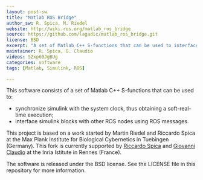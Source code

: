 ```yaml
---
layout: post-sw
title: "Matlab ROS Bridge"
author_sw: R. Spica, M. Riedel
website: http://wiki.ros.org/matlab_ros_bridge
source: https://github.com/lagadic/matlab_ros_bridge.git
license: BSD
excerpt: "A set of Matlab C++ S-functions that can be used to interface Simulink blocks with ROS."
maintainer: R. Spica, G. Claudio
videos: SZxp6BJgBUg
categories: software
tags: [Matlab, Simulink, ROS]

---
```


This software consists of a set of Matlab C++ S-functions that can be used to:

* synchronize simulink with the system clock, thus obtaining a soft-real-time execution;
* interface simulink blocks with other ROS nodes using ROS messages.

This project is based on a work started by Martin Riedel and Riccardo Spica at the Max Plank Institute for Biological Cybernetics in Tuebingen (Germany).
This fork is currently supported by [Riccardo Spica](mailto:riccardo.spica@irisa.fr) and [Giovanni Claudio](mailto:giovanni.claudio@irisa.fr) at the Inria Istitute in Rennes (France).

The software is released under the BSD license. See the LICENSE file in this repository for more information.
